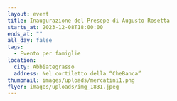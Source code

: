 ```yaml
---
layout: event
title: Inaugurazione del Presepe di Augusto Rosetta
starts_at: 2023-12-08T18:00:00
ends_at: ""
all_day: false
tags:
  - Evento per famiglie
location:
  city: Abbiategrasso
  address: Nel cortiletto della “CheBanca”
thumbnail: images/uploads/mercatini1.png
flyer: images/uploads/img_1831.jpeg
---
```

